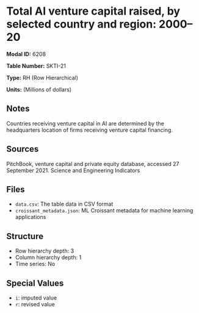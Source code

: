 # Total AI venture capital raised, by selected country and region: 2000–20

**Modal ID:** 6208

**Table Number:** SKTI-21

**Type:** RH (Row Hierarchical)

**Units:** (Millions of dollars)

## Notes

Countries receiving venture capital in AI are determined by the headquarters location of firms receiving venture capital financing.

## Sources

PitchBook, venture capital and private equity database, accessed 27 September 2021. Science and Engineering Indicators

## Files

- `data.csv`: The table data in CSV format
- `croissant_metadata.json`: ML Croissant metadata for machine learning applications

## Structure

- Row hierarchy depth: 3
- Column hierarchy depth: 1
- Time series: No

## Special Values

- `i`: imputed value
- `r`: revised value
